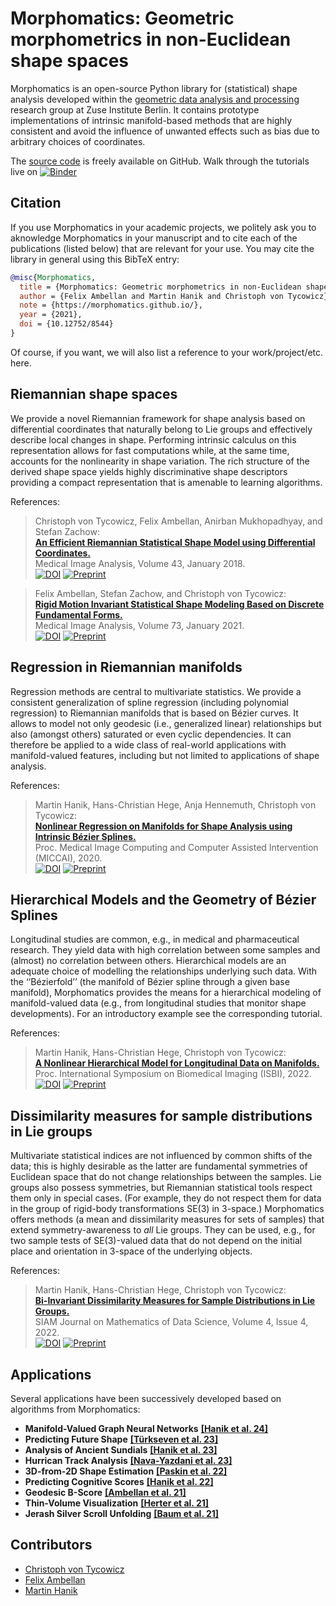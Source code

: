 # Morphomatics: Geometric morphometrics in non-Euclidean shape spaces

Morphomatics is an open-source Python library for (statistical) shape analysis developed within the [geometric data analysis and processing](https://www.zib.de/visual/geometric-data-analysis-and-processing) research group at Zuse Institute Berlin.
It contains prototype implementations of intrinsic manifold-based methods that are highly consistent and avoid the influence of unwanted effects such as bias due to arbitrary choices of coordinates.

The [source code](https://github.com/morphomatics/morphomatics) is freely available on GitHub.
Walk through the tutorials live on [![Binder](https://mybinder.org/badge_logo.svg)](https://mybinder.org/v2/gh/morphomatics/morphomatics.github.io/HEAD?filepath=docs%2Ftutorials)

## Citation

If you use Morphomatics in your academic projects, we politely ask you to aknowledge Morphomatics in your manuscript and to cite each of the publications (listed below) that are relevant for your use.
You may cite the library in general using this BibTeX entry:

```bibtex
@misc{Morphomatics,
  title = {Morphomatics: Geometric morphometrics in non-Euclidean shape spaces},
  author = {Felix Ambellan and Martin Hanik and Christoph von Tycowicz},
  note = {https://morphomatics.github.io/},
  year = {2021},
  doi = {10.12752/8544}
}
```

Of course, if you want, we will also list a reference to your work/project/etc. here. 


## Riemannian shape spaces

We provide a novel Riemannian framework for shape analysis based on differential coordinates that naturally belong to Lie groups and effectively describe local changes in shape.
Performing intrinsic calculus on this representation allows for fast computations while, at the same time, accounts for the nonlinearity in shape variation.
The rich structure of the derived shape space yields highly discriminative shape descriptors providing a compact representation that is amenable to learning algorithms.

References:

> Christoph von Tycowicz, Felix Ambellan, Anirban Mukhopadhyay, and Stefan Zachow:  
> **[An Efficient Riemannian Statistical Shape Model using Differential Coordinates.](https://opus4.kobv.de/opus4-zib/files/6117/ZIBReport_16-69.pdf)**  
> Medical Image Analysis, Volume 43, January 2018.</br>
> [![DOI](https://img.shields.io/badge/DOI-10.1016/j.media.2017.09.004-yellow)](http://dx.doi.org/10.1016/j.media.2017.09.004) [![Preprint](https://img.shields.io/badge/Preprint-ZIB--Report_16--69-silver)](https://opus4.kobv.de/opus4-zib/files/6117/ZIBReport_16-69.pdf)

<!--  -->
> Felix Ambellan, Stefan Zachow, and Christoph von Tycowicz:  
> **[Rigid Motion Invariant Statistical Shape Modeling Based on Discrete Fundamental Forms.](https://doi.org/10.1016/j.media.2021.102178)**  
> Medical Image Analysis, Volume 73, January 2021.</br>
> [![DOI](https://img.shields.io/badge/DOI-10.1016/j.media.2021.102178-yellow)](https://doi.org/10.1016/j.media.2021.102178) [![Preprint](https://img.shields.io/badge/arXiv-2111.06850-red)](http://arxiv.org/abs/2111.06850)

## Regression in Riemannian manifolds

Regression methods are central to multivariate statistics. We provide a consistent generalization of spline regression 
(including polynomial regression) to Riemannian manifolds that is based on Bézier curves. It allows to model not only 
geodesic (i.e., generalized linear) relationships but also (amongst others) saturated or even cyclic dependencies. It can therefore be 
applied to a wide class of real-world applications with manifold-valued features, including but not limited to 
applications of shape analysis.

References:

> Martin Hanik, Hans-Christian Hege, Anja Hennemuth, Christoph von Tycowicz:  
> **[Nonlinear Regression on Manifolds for Shape Analysis using Intrinsic Bézier Splines.](http://arxiv.org/abs/2007.05275)**  
> Proc. Medical Image Computing and Computer Assisted Intervention (MICCAI), 2020. </br>
> [![DOI](https://img.shields.io/badge/DOI-10.1007/978--3--030--59719--1__60-yellow)](http://dx.doi.org/10.1007/978-3-030-59719-1_60) [![Preprint](https://img.shields.io/badge/arXiv-2007.05275-red)](http://arxiv.org/abs/2007.05275)

## Hierarchical Models and the Geometry of Bézier Splines

Longitudinal studies are common, e.g., in medical and pharmaceutical research. They yield data with high
correlation between some samples and (almost) no correlation between others. Hierarchical models are an adequate choice
of modelling the relationships underlying such data. With the ‘‘Bézierfold’’ (the manifold of Bézier spline through a given base manifold), 
Morphomatics provides the means for a hierarchical modeling of manifold-valued data
(e.g., from longitudinal studies that monitor shape developments). For an introductory example see the corresponding 
tutorial.

References:

> Martin Hanik, Hans-Christian Hege, Christoph von Tycowicz:  
> **[A Nonlinear Hierarchical Model for Longitudinal Data on Manifolds.](https://arxiv.org/abs/2202.01180)**  
> Proc. International Symposium on Biomedical Imaging (ISBI), 2022. </br>
> [![DOI](https://img.shields.io/badge/DOI-10.1109/ISBI52829.2022.9761465-yellow)](http://dx.doi.org/10.1109/ISBI52829.2022.9761465) [![Preprint](https://img.shields.io/badge/arXiv-2202.01180-red)](http://arxiv.org/abs/2202.01180)


## Dissimilarity measures for sample distributions in Lie groups

Multivariate statistical indices are not influenced by common shifts of the data; this is highly desirable as the latter are 
fundamental symmetries of Euclidean space that do not change relationships between the samples. Lie groups also possess
symmetries, but Riemannian statistical tools respect them only in special cases. (For example, they do not respect them 
for data in the group of rigid-body transformations SE(3) in 3-space.) Morphomatics offers methods (a mean and dissimilarity measures for 
sets of samples) that extend symmetry-awareness to _all_ Lie groups. They can be used, e.g., for two sample tests of SE(3)-valued 
data that do not depend on the initial place and orientation in 3-space of the underlying objects.

References:

> Martin Hanik, Hans-Christian Hege, Christoph von Tycowicz:  
> **[Bi-Invariant Dissimilarity Measures for Sample Distributions in Lie Groups.](https://epubs.siam.org/doi/10.1137/21M1410373)**  
> SIAM Journal on Mathematics of Data Science, Volume 4, Issue 4, 2022. </br>
> [![DOI](https://img.shields.io/badge/DOI-10.1007/978--3--030--61056--2__4-yellow)](http://dx.doi.org/10.1137/21M1410373) [![Preprint](https://img.shields.io/badge/arXiv-2402.12901-red)](https://arxiv.org/abs/2402.12901)


## Applications

Several applications have been successively developed based on algorithms from Morphomatics:

* __Manifold-Valued Graph Neural Networks__ **[[Hanik et al. 24]](https://arxiv.org/abs/2401.14381)**
* __Predicting Future Shape__ **[[Türkseven et al. 23]](https://arxiv.org/abs/2212.04740)**
* __Analysis of Ancient Sundials__ **[[Hanik et al. 23]](https://arxiv.org/abs/2305.18960)**
* __Hurrican Track Analysis__ **[[Nava-Yazdani et al. 23]](https://arxiv.org/abs/2303.17299)**
* __3D-from-2D Shape Estimation__ **[[Paskin et al. 22]](https://arxiv.org/abs/2207.12687)**
* __Predicting Cognitive Scores__ **[[Hanik et al. 22]](http://arxiv.org/abs/2106.09408)**
* __Geodesic B-Score__ **[[Ambellan et al. 21]](http://arxiv.org/abs/2104.01107)**
* __Thin-Volume Visualization__ **[[Herter et al. 21]](http://dx.doi.org/10.1111/cgf.14296)**
* __Jerash Silver Scroll Unfolding__ **[[Baum et al. 21]](http://dx.doi.org/10.1016/j.daach.2021.e00186)**


## Contributors

* [Christoph von Tycowicz](https://www.tycowicz.de)
* [Felix Ambellan](https://www.zib.de/members/ambellan)
* [Martin Hanik](https://www.zib.de/members/hanik)

<!--
## Install

* buckle up!
-->
